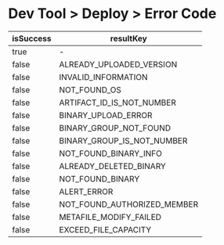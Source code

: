 # Dev Tool > Deploy > Error Code

| isSuccess | resultKey |
| --------- | --------- |
| true | - |
| false | ALREADY_UPLOADED_VERSION |
| false | INVALID_INFORMATION |
| false | NOT_FOUND_OS |
| false | ARTIFACT_ID_IS_NOT_NUMBER |
| false | BINARY_UPLOAD_ERROR |
| false | BINARY_GROUP_NOT_FOUND |
| false | BINARY_GROUP_IS_NOT_NUMBER |
| false | NOT_FOUND_BINARY_INFO |
| false | ALREADY_DELETED_BINARY |
| false | NOT_FOUND_BINARY |
| false | ALERT_ERROR |
| false | NOT_FOUND_AUTHORIZED_MEMBER |
| false | METAFILE_MODIFY_FAILED |
| false | EXCEED_FILE_CAPACITY |

